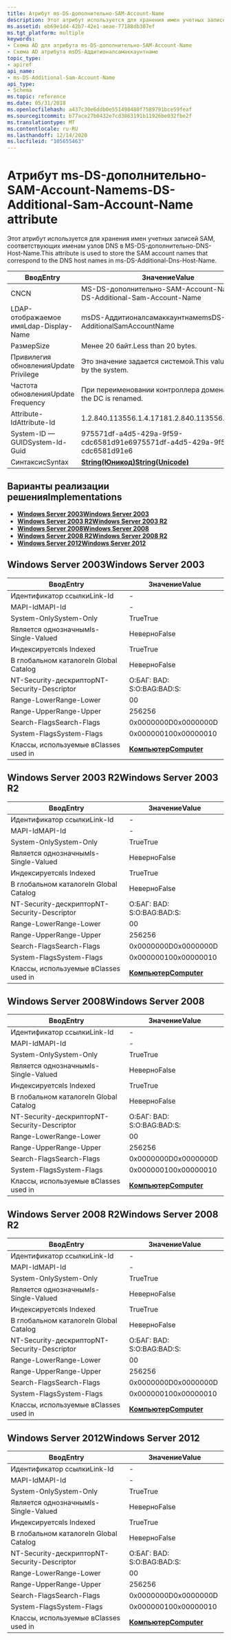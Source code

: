 ```yaml
---
title: Атрибут ms-DS-дополнительно-SAM-Account-Name
description: Этот атрибут используется для хранения имен учетных записей SAM, соответствующих именам узлов DNS в MS-DS-дополнительно-DNS-Host-Name.
ms.assetid: eb69e1d4-42b7-42e1-aeae-77188db307ef
ms.tgt_platform: multiple
keywords:
- Схема AD для атрибута ms-DS-дополнительно-SAM-Account-Name
- Схема AD атрибута msDS-Аддитионалсамаккаунтнаме
topic_type:
- apiref
api_name:
- ms-DS-Additional-Sam-Account-Name
api_type:
- Schema
ms.topic: reference
ms.date: 05/31/2018
ms.openlocfilehash: a437c30e6ddb0e551498480f7589791bce59feaf
ms.sourcegitcommit: b77ace27b0432e7cd3863191b11926be032fbe2f
ms.translationtype: MT
ms.contentlocale: ru-RU
ms.lasthandoff: 12/14/2020
ms.locfileid: "105655463"
---
```

# <a name="ms-ds-additional-sam-account-name-attribute"></a><span data-ttu-id="53be5-105">Атрибут ms-DS-дополнительно-SAM-Account-Name</span><span class="sxs-lookup"><span data-stu-id="53be5-105">ms-DS-Additional-Sam-Account-Name attribute</span></span>

<span data-ttu-id="53be5-106">Этот атрибут используется для хранения имен учетных записей SAM, соответствующих именам узлов DNS в MS-DS-дополнительно-DNS-Host-Name.</span><span class="sxs-lookup"><span data-stu-id="53be5-106">This attribute is used to store the SAM account names that correspond to the DNS host names in ms-DS-Additional-Dns-Host-Name.</span></span>



| <span data-ttu-id="53be5-107">Ввод</span><span class="sxs-lookup"><span data-stu-id="53be5-107">Entry</span></span> | <span data-ttu-id="53be5-108">Значение</span><span class="sxs-lookup"><span data-stu-id="53be5-108">Value</span></span> |
|-------------------|---------------------------------------------|
| <span data-ttu-id="53be5-109">CN</span><span class="sxs-lookup"><span data-stu-id="53be5-109">CN</span></span>                | <span data-ttu-id="53be5-110">MS-DS-дополнительно-SAM-Account-Name</span><span class="sxs-lookup"><span data-stu-id="53be5-110">ms-DS-Additional-Sam-Account-Name</span></span>           |
| <span data-ttu-id="53be5-111">LDAP-отображаемое имя</span><span class="sxs-lookup"><span data-stu-id="53be5-111">Ldap-Display-Name</span></span> | <span data-ttu-id="53be5-112">msDS-Аддитионалсамаккаунтнаме</span><span class="sxs-lookup"><span data-stu-id="53be5-112">msDS-AdditionalSamAccountName</span></span>               |
| <span data-ttu-id="53be5-113">Размер</span><span class="sxs-lookup"><span data-stu-id="53be5-113">Size</span></span>              | <span data-ttu-id="53be5-114">Менее 20 байт.</span><span class="sxs-lookup"><span data-stu-id="53be5-114">Less than 20 bytes.</span></span>                         |
| <span data-ttu-id="53be5-115">Привилегия обновления</span><span class="sxs-lookup"><span data-stu-id="53be5-115">Update Privilege</span></span>  | <span data-ttu-id="53be5-116">Это значение задается системой.</span><span class="sxs-lookup"><span data-stu-id="53be5-116">This value is set by the system.</span></span>            |
| <span data-ttu-id="53be5-117">Частота обновления</span><span class="sxs-lookup"><span data-stu-id="53be5-117">Update Frequency</span></span>  | <span data-ttu-id="53be5-118">При переименовании контроллера домена.</span><span class="sxs-lookup"><span data-stu-id="53be5-118">When the DC is renamed.</span></span>                     |
| <span data-ttu-id="53be5-119">Attribute-Id</span><span class="sxs-lookup"><span data-stu-id="53be5-119">Attribute-Id</span></span>      | <span data-ttu-id="53be5-120">1.2.840.113556.1.4.1718</span><span class="sxs-lookup"><span data-stu-id="53be5-120">1.2.840.113556.1.4.1718</span></span>                     |
| <span data-ttu-id="53be5-121">System-ID — GUID</span><span class="sxs-lookup"><span data-stu-id="53be5-121">System-Id-Guid</span></span>    | <span data-ttu-id="53be5-122">975571df-a4d5-429a-9f59-cdc6581d91e6</span><span class="sxs-lookup"><span data-stu-id="53be5-122">975571df-a4d5-429a-9f59-cdc6581d91e6</span></span>        |
| <span data-ttu-id="53be5-123">Синтаксис</span><span class="sxs-lookup"><span data-stu-id="53be5-123">Syntax</span></span>            | [<span data-ttu-id="53be5-124">**String(Юникод)**</span><span class="sxs-lookup"><span data-stu-id="53be5-124">**String(Unicode)**</span></span>](s-string-unicode.md) |



## <a name="implementations"></a><span data-ttu-id="53be5-125">Варианты реализации решения</span><span class="sxs-lookup"><span data-stu-id="53be5-125">Implementations</span></span>

-   [<span data-ttu-id="53be5-126">**Windows Server 2003**</span><span class="sxs-lookup"><span data-stu-id="53be5-126">**Windows Server 2003**</span></span>](#windows-server-2003)
-   [<span data-ttu-id="53be5-127">**Windows Server 2003 R2**</span><span class="sxs-lookup"><span data-stu-id="53be5-127">**Windows Server 2003 R2**</span></span>](#windows-server-2003-r2)
-   [<span data-ttu-id="53be5-128">**Windows Server 2008**</span><span class="sxs-lookup"><span data-stu-id="53be5-128">**Windows Server 2008**</span></span>](#windows-server-2008)
-   [<span data-ttu-id="53be5-129">**Windows Server 2008 R2**</span><span class="sxs-lookup"><span data-stu-id="53be5-129">**Windows Server 2008 R2**</span></span>](#windows-server-2008-r2)
-   [<span data-ttu-id="53be5-130">**Windows Server 2012**</span><span class="sxs-lookup"><span data-stu-id="53be5-130">**Windows Server 2012**</span></span>](#windows-server-2012)

## <a name="windows-server-2003"></a><span data-ttu-id="53be5-131">Windows Server 2003</span><span class="sxs-lookup"><span data-stu-id="53be5-131">Windows Server 2003</span></span>



| <span data-ttu-id="53be5-132">Ввод</span><span class="sxs-lookup"><span data-stu-id="53be5-132">Entry</span></span> | <span data-ttu-id="53be5-133">Значение</span><span class="sxs-lookup"><span data-stu-id="53be5-133">Value</span></span> |
|------------------------|-------------------------------------------|
| <span data-ttu-id="53be5-134">Идентификатор ссылки</span><span class="sxs-lookup"><span data-stu-id="53be5-134">Link-Id</span></span>                | \-                                        |
| <span data-ttu-id="53be5-135">MAPI-Id</span><span class="sxs-lookup"><span data-stu-id="53be5-135">MAPI-Id</span></span>                | \-                                        |
| <span data-ttu-id="53be5-136">System-Only</span><span class="sxs-lookup"><span data-stu-id="53be5-136">System-Only</span></span>            | <span data-ttu-id="53be5-137">True</span><span class="sxs-lookup"><span data-stu-id="53be5-137">True</span></span>                                      |
| <span data-ttu-id="53be5-138">Является однозначным</span><span class="sxs-lookup"><span data-stu-id="53be5-138">Is-Single-Valued</span></span>       | <span data-ttu-id="53be5-139">Неверно</span><span class="sxs-lookup"><span data-stu-id="53be5-139">False</span></span>                                     |
| <span data-ttu-id="53be5-140">Индексируется</span><span class="sxs-lookup"><span data-stu-id="53be5-140">Is Indexed</span></span>             | <span data-ttu-id="53be5-141">True</span><span class="sxs-lookup"><span data-stu-id="53be5-141">True</span></span>                                      |
| <span data-ttu-id="53be5-142">В глобальном каталоге</span><span class="sxs-lookup"><span data-stu-id="53be5-142">In Global Catalog</span></span>      | <span data-ttu-id="53be5-143">Неверно</span><span class="sxs-lookup"><span data-stu-id="53be5-143">False</span></span>                                     |
| <span data-ttu-id="53be5-144">NT-Security-дескриптор</span><span class="sxs-lookup"><span data-stu-id="53be5-144">NT-Security-Descriptor</span></span> | <span data-ttu-id="53be5-145">О:БАГ: BAD: S:</span><span class="sxs-lookup"><span data-stu-id="53be5-145">O:BAG:BAD:S:</span></span>                              |
| <span data-ttu-id="53be5-146">Range-Lower</span><span class="sxs-lookup"><span data-stu-id="53be5-146">Range-Lower</span></span>            | <span data-ttu-id="53be5-147">0</span><span class="sxs-lookup"><span data-stu-id="53be5-147">0</span></span>                                         |
| <span data-ttu-id="53be5-148">Range-Upper</span><span class="sxs-lookup"><span data-stu-id="53be5-148">Range-Upper</span></span>            | <span data-ttu-id="53be5-149">256</span><span class="sxs-lookup"><span data-stu-id="53be5-149">256</span></span>                                       |
| <span data-ttu-id="53be5-150">Search-Flags</span><span class="sxs-lookup"><span data-stu-id="53be5-150">Search-Flags</span></span>           | <span data-ttu-id="53be5-151">0x0000000D</span><span class="sxs-lookup"><span data-stu-id="53be5-151">0x0000000D</span></span>                                |
| <span data-ttu-id="53be5-152">System-Flags</span><span class="sxs-lookup"><span data-stu-id="53be5-152">System-Flags</span></span>           | <span data-ttu-id="53be5-153">0x00000010</span><span class="sxs-lookup"><span data-stu-id="53be5-153">0x00000010</span></span>                                |
| <span data-ttu-id="53be5-154">Классы, используемые в</span><span class="sxs-lookup"><span data-stu-id="53be5-154">Classes used in</span></span>        | [<span data-ttu-id="53be5-155">**Компьютер**</span><span class="sxs-lookup"><span data-stu-id="53be5-155">**Computer**</span></span>](c-computer.md)<br/> |



## <a name="windows-server-2003-r2"></a><span data-ttu-id="53be5-156">Windows Server 2003 R2</span><span class="sxs-lookup"><span data-stu-id="53be5-156">Windows Server 2003 R2</span></span>



| <span data-ttu-id="53be5-157">Ввод</span><span class="sxs-lookup"><span data-stu-id="53be5-157">Entry</span></span> | <span data-ttu-id="53be5-158">Значение</span><span class="sxs-lookup"><span data-stu-id="53be5-158">Value</span></span> |
|------------------------|-------------------------------------------|
| <span data-ttu-id="53be5-159">Идентификатор ссылки</span><span class="sxs-lookup"><span data-stu-id="53be5-159">Link-Id</span></span>                | \-                                        |
| <span data-ttu-id="53be5-160">MAPI-Id</span><span class="sxs-lookup"><span data-stu-id="53be5-160">MAPI-Id</span></span>                | \-                                        |
| <span data-ttu-id="53be5-161">System-Only</span><span class="sxs-lookup"><span data-stu-id="53be5-161">System-Only</span></span>            | <span data-ttu-id="53be5-162">True</span><span class="sxs-lookup"><span data-stu-id="53be5-162">True</span></span>                                      |
| <span data-ttu-id="53be5-163">Является однозначным</span><span class="sxs-lookup"><span data-stu-id="53be5-163">Is-Single-Valued</span></span>       | <span data-ttu-id="53be5-164">Неверно</span><span class="sxs-lookup"><span data-stu-id="53be5-164">False</span></span>                                     |
| <span data-ttu-id="53be5-165">Индексируется</span><span class="sxs-lookup"><span data-stu-id="53be5-165">Is Indexed</span></span>             | <span data-ttu-id="53be5-166">True</span><span class="sxs-lookup"><span data-stu-id="53be5-166">True</span></span>                                      |
| <span data-ttu-id="53be5-167">В глобальном каталоге</span><span class="sxs-lookup"><span data-stu-id="53be5-167">In Global Catalog</span></span>      | <span data-ttu-id="53be5-168">Неверно</span><span class="sxs-lookup"><span data-stu-id="53be5-168">False</span></span>                                     |
| <span data-ttu-id="53be5-169">NT-Security-дескриптор</span><span class="sxs-lookup"><span data-stu-id="53be5-169">NT-Security-Descriptor</span></span> | <span data-ttu-id="53be5-170">О:БАГ: BAD: S:</span><span class="sxs-lookup"><span data-stu-id="53be5-170">O:BAG:BAD:S:</span></span>                              |
| <span data-ttu-id="53be5-171">Range-Lower</span><span class="sxs-lookup"><span data-stu-id="53be5-171">Range-Lower</span></span>            | <span data-ttu-id="53be5-172">0</span><span class="sxs-lookup"><span data-stu-id="53be5-172">0</span></span>                                         |
| <span data-ttu-id="53be5-173">Range-Upper</span><span class="sxs-lookup"><span data-stu-id="53be5-173">Range-Upper</span></span>            | <span data-ttu-id="53be5-174">256</span><span class="sxs-lookup"><span data-stu-id="53be5-174">256</span></span>                                       |
| <span data-ttu-id="53be5-175">Search-Flags</span><span class="sxs-lookup"><span data-stu-id="53be5-175">Search-Flags</span></span>           | <span data-ttu-id="53be5-176">0x0000000D</span><span class="sxs-lookup"><span data-stu-id="53be5-176">0x0000000D</span></span>                                |
| <span data-ttu-id="53be5-177">System-Flags</span><span class="sxs-lookup"><span data-stu-id="53be5-177">System-Flags</span></span>           | <span data-ttu-id="53be5-178">0x00000010</span><span class="sxs-lookup"><span data-stu-id="53be5-178">0x00000010</span></span>                                |
| <span data-ttu-id="53be5-179">Классы, используемые в</span><span class="sxs-lookup"><span data-stu-id="53be5-179">Classes used in</span></span>        | [<span data-ttu-id="53be5-180">**Компьютер**</span><span class="sxs-lookup"><span data-stu-id="53be5-180">**Computer**</span></span>](c-computer.md)<br/> |



## <a name="windows-server-2008"></a><span data-ttu-id="53be5-181">Windows Server 2008</span><span class="sxs-lookup"><span data-stu-id="53be5-181">Windows Server 2008</span></span>



| <span data-ttu-id="53be5-182">Ввод</span><span class="sxs-lookup"><span data-stu-id="53be5-182">Entry</span></span> | <span data-ttu-id="53be5-183">Значение</span><span class="sxs-lookup"><span data-stu-id="53be5-183">Value</span></span> |
|------------------------|-------------------------------------------|
| <span data-ttu-id="53be5-184">Идентификатор ссылки</span><span class="sxs-lookup"><span data-stu-id="53be5-184">Link-Id</span></span>                | \-                                        |
| <span data-ttu-id="53be5-185">MAPI-Id</span><span class="sxs-lookup"><span data-stu-id="53be5-185">MAPI-Id</span></span>                | \-                                        |
| <span data-ttu-id="53be5-186">System-Only</span><span class="sxs-lookup"><span data-stu-id="53be5-186">System-Only</span></span>            | <span data-ttu-id="53be5-187">True</span><span class="sxs-lookup"><span data-stu-id="53be5-187">True</span></span>                                      |
| <span data-ttu-id="53be5-188">Является однозначным</span><span class="sxs-lookup"><span data-stu-id="53be5-188">Is-Single-Valued</span></span>       | <span data-ttu-id="53be5-189">Неверно</span><span class="sxs-lookup"><span data-stu-id="53be5-189">False</span></span>                                     |
| <span data-ttu-id="53be5-190">Индексируется</span><span class="sxs-lookup"><span data-stu-id="53be5-190">Is Indexed</span></span>             | <span data-ttu-id="53be5-191">True</span><span class="sxs-lookup"><span data-stu-id="53be5-191">True</span></span>                                      |
| <span data-ttu-id="53be5-192">В глобальном каталоге</span><span class="sxs-lookup"><span data-stu-id="53be5-192">In Global Catalog</span></span>      | <span data-ttu-id="53be5-193">Неверно</span><span class="sxs-lookup"><span data-stu-id="53be5-193">False</span></span>                                     |
| <span data-ttu-id="53be5-194">NT-Security-дескриптор</span><span class="sxs-lookup"><span data-stu-id="53be5-194">NT-Security-Descriptor</span></span> | <span data-ttu-id="53be5-195">О:БАГ: BAD: S:</span><span class="sxs-lookup"><span data-stu-id="53be5-195">O:BAG:BAD:S:</span></span>                              |
| <span data-ttu-id="53be5-196">Range-Lower</span><span class="sxs-lookup"><span data-stu-id="53be5-196">Range-Lower</span></span>            | <span data-ttu-id="53be5-197">0</span><span class="sxs-lookup"><span data-stu-id="53be5-197">0</span></span>                                         |
| <span data-ttu-id="53be5-198">Range-Upper</span><span class="sxs-lookup"><span data-stu-id="53be5-198">Range-Upper</span></span>            | <span data-ttu-id="53be5-199">256</span><span class="sxs-lookup"><span data-stu-id="53be5-199">256</span></span>                                       |
| <span data-ttu-id="53be5-200">Search-Flags</span><span class="sxs-lookup"><span data-stu-id="53be5-200">Search-Flags</span></span>           | <span data-ttu-id="53be5-201">0x0000000D</span><span class="sxs-lookup"><span data-stu-id="53be5-201">0x0000000D</span></span>                                |
| <span data-ttu-id="53be5-202">System-Flags</span><span class="sxs-lookup"><span data-stu-id="53be5-202">System-Flags</span></span>           | <span data-ttu-id="53be5-203">0x00000010</span><span class="sxs-lookup"><span data-stu-id="53be5-203">0x00000010</span></span>                                |
| <span data-ttu-id="53be5-204">Классы, используемые в</span><span class="sxs-lookup"><span data-stu-id="53be5-204">Classes used in</span></span>        | [<span data-ttu-id="53be5-205">**Компьютер**</span><span class="sxs-lookup"><span data-stu-id="53be5-205">**Computer**</span></span>](c-computer.md)<br/> |



## <a name="windows-server-2008-r2"></a><span data-ttu-id="53be5-206">Windows Server 2008 R2</span><span class="sxs-lookup"><span data-stu-id="53be5-206">Windows Server 2008 R2</span></span>



| <span data-ttu-id="53be5-207">Ввод</span><span class="sxs-lookup"><span data-stu-id="53be5-207">Entry</span></span> | <span data-ttu-id="53be5-208">Значение</span><span class="sxs-lookup"><span data-stu-id="53be5-208">Value</span></span> |
|------------------------|-------------------------------------------|
| <span data-ttu-id="53be5-209">Идентификатор ссылки</span><span class="sxs-lookup"><span data-stu-id="53be5-209">Link-Id</span></span>                | \-                                        |
| <span data-ttu-id="53be5-210">MAPI-Id</span><span class="sxs-lookup"><span data-stu-id="53be5-210">MAPI-Id</span></span>                | \-                                        |
| <span data-ttu-id="53be5-211">System-Only</span><span class="sxs-lookup"><span data-stu-id="53be5-211">System-Only</span></span>            | <span data-ttu-id="53be5-212">True</span><span class="sxs-lookup"><span data-stu-id="53be5-212">True</span></span>                                      |
| <span data-ttu-id="53be5-213">Является однозначным</span><span class="sxs-lookup"><span data-stu-id="53be5-213">Is-Single-Valued</span></span>       | <span data-ttu-id="53be5-214">Неверно</span><span class="sxs-lookup"><span data-stu-id="53be5-214">False</span></span>                                     |
| <span data-ttu-id="53be5-215">Индексируется</span><span class="sxs-lookup"><span data-stu-id="53be5-215">Is Indexed</span></span>             | <span data-ttu-id="53be5-216">True</span><span class="sxs-lookup"><span data-stu-id="53be5-216">True</span></span>                                      |
| <span data-ttu-id="53be5-217">В глобальном каталоге</span><span class="sxs-lookup"><span data-stu-id="53be5-217">In Global Catalog</span></span>      | <span data-ttu-id="53be5-218">Неверно</span><span class="sxs-lookup"><span data-stu-id="53be5-218">False</span></span>                                     |
| <span data-ttu-id="53be5-219">NT-Security-дескриптор</span><span class="sxs-lookup"><span data-stu-id="53be5-219">NT-Security-Descriptor</span></span> | <span data-ttu-id="53be5-220">О:БАГ: BAD: S:</span><span class="sxs-lookup"><span data-stu-id="53be5-220">O:BAG:BAD:S:</span></span>                              |
| <span data-ttu-id="53be5-221">Range-Lower</span><span class="sxs-lookup"><span data-stu-id="53be5-221">Range-Lower</span></span>            | <span data-ttu-id="53be5-222">0</span><span class="sxs-lookup"><span data-stu-id="53be5-222">0</span></span>                                         |
| <span data-ttu-id="53be5-223">Range-Upper</span><span class="sxs-lookup"><span data-stu-id="53be5-223">Range-Upper</span></span>            | <span data-ttu-id="53be5-224">256</span><span class="sxs-lookup"><span data-stu-id="53be5-224">256</span></span>                                       |
| <span data-ttu-id="53be5-225">Search-Flags</span><span class="sxs-lookup"><span data-stu-id="53be5-225">Search-Flags</span></span>           | <span data-ttu-id="53be5-226">0x0000000D</span><span class="sxs-lookup"><span data-stu-id="53be5-226">0x0000000D</span></span>                                |
| <span data-ttu-id="53be5-227">System-Flags</span><span class="sxs-lookup"><span data-stu-id="53be5-227">System-Flags</span></span>           | <span data-ttu-id="53be5-228">0x00000010</span><span class="sxs-lookup"><span data-stu-id="53be5-228">0x00000010</span></span>                                |
| <span data-ttu-id="53be5-229">Классы, используемые в</span><span class="sxs-lookup"><span data-stu-id="53be5-229">Classes used in</span></span>        | [<span data-ttu-id="53be5-230">**Компьютер**</span><span class="sxs-lookup"><span data-stu-id="53be5-230">**Computer**</span></span>](c-computer.md)<br/> |



## <a name="windows-server-2012"></a><span data-ttu-id="53be5-231">Windows Server 2012</span><span class="sxs-lookup"><span data-stu-id="53be5-231">Windows Server 2012</span></span>



| <span data-ttu-id="53be5-232">Ввод</span><span class="sxs-lookup"><span data-stu-id="53be5-232">Entry</span></span> | <span data-ttu-id="53be5-233">Значение</span><span class="sxs-lookup"><span data-stu-id="53be5-233">Value</span></span> |
|------------------------|-------------------------------------------|
| <span data-ttu-id="53be5-234">Идентификатор ссылки</span><span class="sxs-lookup"><span data-stu-id="53be5-234">Link-Id</span></span>                | \-                                        |
| <span data-ttu-id="53be5-235">MAPI-Id</span><span class="sxs-lookup"><span data-stu-id="53be5-235">MAPI-Id</span></span>                | \-                                        |
| <span data-ttu-id="53be5-236">System-Only</span><span class="sxs-lookup"><span data-stu-id="53be5-236">System-Only</span></span>            | <span data-ttu-id="53be5-237">True</span><span class="sxs-lookup"><span data-stu-id="53be5-237">True</span></span>                                      |
| <span data-ttu-id="53be5-238">Является однозначным</span><span class="sxs-lookup"><span data-stu-id="53be5-238">Is-Single-Valued</span></span>       | <span data-ttu-id="53be5-239">Неверно</span><span class="sxs-lookup"><span data-stu-id="53be5-239">False</span></span>                                     |
| <span data-ttu-id="53be5-240">Индексируется</span><span class="sxs-lookup"><span data-stu-id="53be5-240">Is Indexed</span></span>             | <span data-ttu-id="53be5-241">True</span><span class="sxs-lookup"><span data-stu-id="53be5-241">True</span></span>                                      |
| <span data-ttu-id="53be5-242">В глобальном каталоге</span><span class="sxs-lookup"><span data-stu-id="53be5-242">In Global Catalog</span></span>      | <span data-ttu-id="53be5-243">Неверно</span><span class="sxs-lookup"><span data-stu-id="53be5-243">False</span></span>                                     |
| <span data-ttu-id="53be5-244">NT-Security-дескриптор</span><span class="sxs-lookup"><span data-stu-id="53be5-244">NT-Security-Descriptor</span></span> | <span data-ttu-id="53be5-245">О:БАГ: BAD: S:</span><span class="sxs-lookup"><span data-stu-id="53be5-245">O:BAG:BAD:S:</span></span>                              |
| <span data-ttu-id="53be5-246">Range-Lower</span><span class="sxs-lookup"><span data-stu-id="53be5-246">Range-Lower</span></span>            | <span data-ttu-id="53be5-247">0</span><span class="sxs-lookup"><span data-stu-id="53be5-247">0</span></span>                                         |
| <span data-ttu-id="53be5-248">Range-Upper</span><span class="sxs-lookup"><span data-stu-id="53be5-248">Range-Upper</span></span>            | <span data-ttu-id="53be5-249">256</span><span class="sxs-lookup"><span data-stu-id="53be5-249">256</span></span>                                       |
| <span data-ttu-id="53be5-250">Search-Flags</span><span class="sxs-lookup"><span data-stu-id="53be5-250">Search-Flags</span></span>           | <span data-ttu-id="53be5-251">0x0000000D</span><span class="sxs-lookup"><span data-stu-id="53be5-251">0x0000000D</span></span>                                |
| <span data-ttu-id="53be5-252">System-Flags</span><span class="sxs-lookup"><span data-stu-id="53be5-252">System-Flags</span></span>           | <span data-ttu-id="53be5-253">0x00000010</span><span class="sxs-lookup"><span data-stu-id="53be5-253">0x00000010</span></span>                                |
| <span data-ttu-id="53be5-254">Классы, используемые в</span><span class="sxs-lookup"><span data-stu-id="53be5-254">Classes used in</span></span>        | [<span data-ttu-id="53be5-255">**Компьютер**</span><span class="sxs-lookup"><span data-stu-id="53be5-255">**Computer**</span></span>](c-computer.md)<br/> |



 

 





